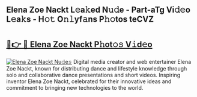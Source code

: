 ## Elena Zoe Nackt L𝚎a𝚔ed N𝚞𝚍e - Part-aTg Vi𝚍𝚎o L𝚎a𝚔s - H𝚘𝚝 O𝚗𝚕yf𝚊ns P𝚑𝚘tos teCVZ

# <h2><a href="http://kf1zp4b.oniu.top/?m=Elena+Zoe+Nackt">🔗👉 🔴 Elena Zoe Nackt P𝚑ot𝚘𝚜 V𝚒d𝚎o</a></h2>

[![Elena Zoe Nackt Nu𝚍e𝚜](https://i.imgur.com/0qMVB7G.gif)](http://kf1zp4b.oniu.top/?m=Elena+Zoe+Nackt)
Digital media creator and web entertainer Elena Zoe Nackt, known for distributing dance and lifestyle knowledge through solo and collaborative dance presentations and short videos. Inspiring inventor Elena Zoe Nackt, celebrated for their innovative ideas and commitment to bringing new technologies to the world.  
